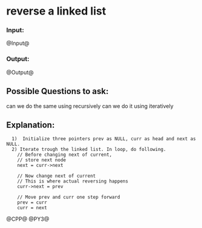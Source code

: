 # reverse a linked list

### Input:
@Input@
### Output:
@Output@


## Possible Questions to ask:
can we do the same using recursively
can we do it using iteratively

## Explanation:

      1)  Initialize three pointers prev as NULL, curr as head and next as NULL.
      2) Iterate trough the linked list. In loop, do following.
        // Before changing next of current,
        // store next node
        next = curr->next

        // Now change next of current
        // This is where actual reversing happens
        curr->next = prev

        // Move prev and curr one step forward
        prev = curr
        curr = next



@CPP@
@PY3@
